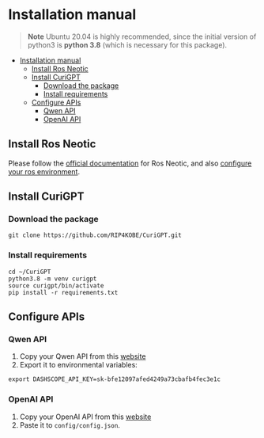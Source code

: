 # Installation manual

> **Note**
> Ubuntu 20.04 is highly recommended, since the initial version of python3 is **python 3.8** (which is necessary for this package).  

- [Installation manual](#installation-manual)
  - [Install Ros Neotic](#install-ros-neotic)
  - [Install CuriGPT](#install-curiGPT)
    - [Download the package](#download-the-package)
    - [Install requirements](#install-requirements)
  - [Configure APIs](#configure-apis)
    - [Qwen API](#qwen-api)
    - [OpenAI API](#openai-api)


## Install Ros Neotic

Please follow the [official documentation](http://wiki.ros.org/noetic/Installation/Ubuntu) for Ros Neotic, and also [configure your ros environment](http://wiki.ros.org/ROS/Tutorials/InstallingandConfiguringROSEnvironment).


## Install CuriGPT

### Download the package

```
git clone https://github.com/RIP4KOBE/CuriGPT.git
```

### Install requirements

```
cd ~/CuriGPT
python3.8 -m venv curigpt
source curigpt/bin/activate
pip install -r requirements.txt
```

## Configure APIs
### Qwen API

1. Copy your Qwen API from this [website](https://dashscope.aliyun.com/)
2. Export it to environmental variables:
```
export DASHSCOPE_API_KEY=sk-bfe12097afed4249a73cbafb4fec3e1c
```
### OpenAI API

1. Copy your OpenAI API from this [website](https://platform.openai.com/account/api-keys)
2. Paste it to `config/config.json`.